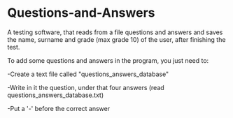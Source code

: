 # Questions-and-Answers

A testing software, that reads from a file questions and answers and saves the name, surname and grade (max grade 10) of the user, after finishing the test.

To add some questions and answers in the program, you just need to:

  -Create a text file called "questions_answers_database"
  
  -Write in it the question, under that four answers (read questions_answers_database.txt)
  
  -Put a '-' before the correct answer
 
